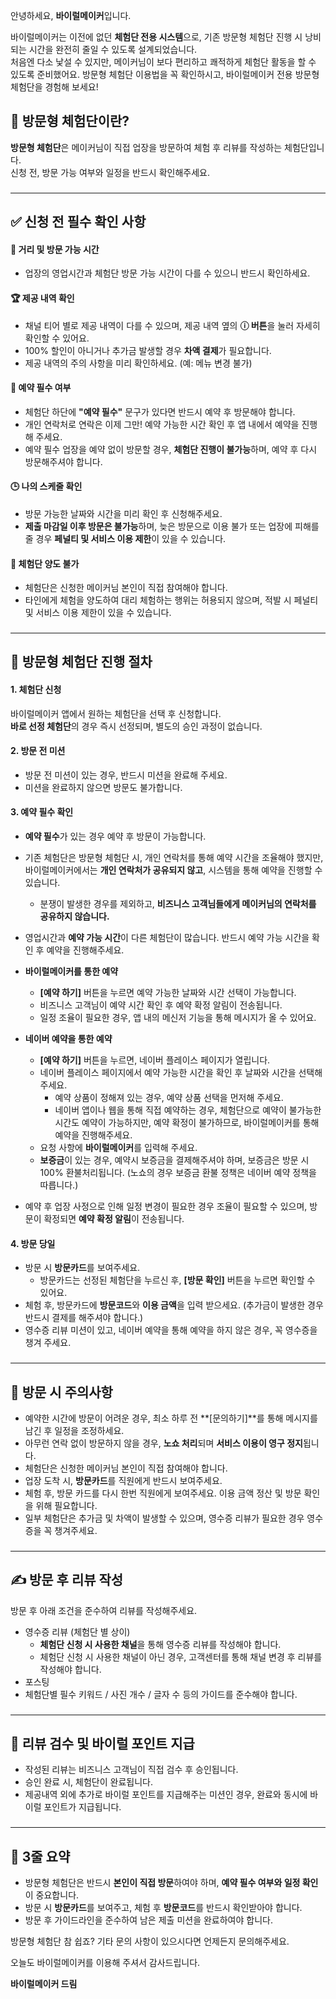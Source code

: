 안녕하세요, **바이럴메이커**입니다.  

바이럴메이커는 이전에 없던 **체험단 전용 시스템**으로, 기존 방문형 체험단 진행 시 낭비되는 시간을 완전히 줄일 수 있도록 설계되었습니다.  
처음엔 다소 낯설 수 있지만, 메이커님이 보다 편리하고 쾌적하게 체험단 활동을 할 수 있도록 준비했어요.
방문형 체험단 이용법을 꼭 확인하시고, 바이럴메이커 전용 방문형 체험단을 경험해 보세요!




## 🤔 방문형 체험단이란?
**방문형 체험단**은 메이커님이 직접 업장을 방문하여 체험 후 리뷰를 작성하는 체험단입니다.  
신청 전, 방문 가능 여부와 일정을 반드시 확인해주세요.

###
---
###


## ✅ 신청 전 필수 확인 사항


#### 📍 거리 및 방문 가능 시간
- 업장의 영업시간과 체험단 방문 가능 시간이 다를 수 있으니 반드시 확인하세요.

#### 🏆 제공 내역 확인 
- 채널 티어 별로 제공 내역이 다를 수 있으며, 제공 내역 옆의 **ⓘ 버튼**을 눌러 자세히 확인할 수 있어요.
- 100% 할인이 아니거나 추가금 발생할 경우 **차액 결제**가 필요합니다.
- 제공 내역의 주의 사항을 미리 확인하세요. (예: 메뉴 변경 불가)




#### 📅 예약 필수 여부
- 체험단 하단에 **"예약 필수"** 문구가 있다면 반드시 예약 후 방문해야 합니다.
- 개인 연락처로 연락은 이제 그만! 예약 가능한 시간 확인 후 앱 내에서 예약을 진행해 주세요.
- 예약 필수 업장을 예약 없이 방문할 경우, **체험단 진행이 불가능**하며, 예약 후 다시 방문해주셔야 합니다.

#### 🕒 나의 스케줄 확인
- 방문 가능한 날짜와 시간을 미리 확인 후 신청해주세요.
- **제출 마감일 이후 방문은 불가능**하며, 늦은 방문으로 이용 불가 또는 업장에 피해를 줄 경우 **페널티 및 서비스 이용 제한**이 있을 수 있습니다.

#### 🚫 체험단 양도 불가
- 체험단은 신청한 메이커님 본인이 직접 참여해야 합니다.  
- 타인에게 체험을 양도하여 대리 체험하는 행위는 허용되지 않으며, 적발 시 페널티 및 서비스 이용 제한이 있을 수 있습니다.
###
---
###

## 🚀 방문형 체험단 진행 절차

#### 1. 체험단 신청
바이럴메이커 앱에서 원하는 체험단을 선택 후 신청합니다.  
**바로 선정 체험단**의 경우 즉시 선정되며, 별도의 승인 과정이 없습니다.

#### 2. 방문 전 미션
- 방문 전 미션이 있는 경우, 반드시 미션을 완료해 주세요.
- 미션을 완료하지 않으면 방문도 불가합니다.

#### 3. 예약 필수 확인
- **예약 필수**가 있는 경우 예약 후 방문이 가능합니다.
- 기존 체험단은 방문형 체험단 시, 개인 연락처를 통해 예약 시간을 조율해야 했지만, 바이럴메이커에서는 **개인 연락처가 공유되지 않고**, 시스템을 통해 예약을 진행할 수 있습니다.
    - 분쟁이 발생한 경우를 제외하고, **비즈니스 고객님들에게 메이커님의 연락처를 공유하지 않습니다.**
- 영업시간과 **예약 가능 시간**이 다른 체험단이 많습니다. 반드시 예약 가능 시간을 확인 후 예약을 진행해주세요.  
- **바이럴메이커를 통한 예약**
    - **\[예약 하기\]** 버튼을 누르면 예약 가능한 날짜와 시간 선택이 가능합니다.
    - 비즈니스 고객님이 예약 시간 확인 후 예약 확정 알림이 전송됩니다.
    - 일정 조율이 필요한 경우, 앱 내의 메신저 기능을 통해 메시지가 올 수 있어요.
- **네이버 예약을 통한 예약**
    - **\[예약 하기\]** 버튼을 누르면, 네이버 플레이스 페이지가 열립니다.
    - 네이버 플레이스 페이지에서 예약 가능한 시간을 확인 후 날짜와 시간을 선택해 주세요.
        - 예약 상품이 정해져 있는 경우, 예약 상품 선택을 먼저해 주세요.
        - 네이버 앱이나 웹을 통해 직접 예약하는 경우, 체험단으로 예약이 불가능한 시간도 예약이 가능하지만, 예약 확정이 불가하므로, 바이럴메이커를 통해 예약을 진행해주세요.
    - 요청 사항에 **바이럴메이커**를 입력해 주세요.
    - **보증금**이 있는 경우, 예약시 보증금을 결제해주셔야 하며, 보증금은 방문 시 100% 환불처리됩니다. (노쇼의 경우 보증금 환불 정책은 네이버 예약 정책을 따릅니다.)

- 예약 후 업장 사정으로 인해 일정 변경이 필요한 경우 조율이 필요할 수 있으며, 방문이 확정되면 **예약 확정 알림**이 전송됩니다.  

#### 4. 방문 당일  
- 방문 시 **방문카드**를 보여주세요.
    - 방문카드는 선정된 체험단을 누르신 후, **\[방문 확인\]** 버튼을 누르면 확인할 수 있어요.
- 체험 후, 방문카드에 **방문코드**와 **이용 금액**을 입력 받으세요. (추가금이 발생한 경우 반드시 결제를 해주셔야 합니다.)
- 영수증 리뷰 미션이 있고, 네이버 예약을 통해 예약을 하지 않은 경우, 꼭 영수증을 챙겨 주세요.

###
---
###

## 🚨 방문 시 주의사항
- 예약한 시간에 방문이 어려운 경우, 최소 하루 전 **\[문의하기\]**를 통해 메시지를 남긴 후 일정을 조정하세요.
- 아무런 연락 없이 방문하지 않을 경우, **노쇼 처리**되며 **서비스 이용이 영구 정지**됩니다.
- 체험단은 신청한 메이커님 본인이 직접 참여해야 합니다.  
- 업장 도착 시, **방문카드**를 직원에게 반드시 보여주세요.
- 체험 후, 방문 카드를 다시 한번 직원에게 보여주세요. 이용 금액 정산 및 방문 확인을 위해 필요합니다.
- 일부 체험단은 추가금 및 차액이 발생할 수 있으며, 영수증 리뷰가 필요한 경우 영수증을 꼭 챙겨주세요.

###
---
###

## ✍ 방문 후 리뷰 작성
방문 후 아래 조건을 준수하여 리뷰를 작성해주세요.
- 영수증 리뷰 (체험단 별 상이)
   - **체험단 신청 시 사용한 채널**을 통해 영수증 리뷰를 작성해야 합니다.
   - 체험단 신청 시 사용한 채널이 아닌 경우, 고객센터를 통해 채널 변경 후 리뷰를 작성해야 합니다.
- 포스팅
- 체험단별 필수 키워드 / 사진 개수 / 글자 수 등의 가이드를 준수해야 합니다.

###
---
###

## 🔎 리뷰 검수 및 바이럴 포인트 지급
- 작성된 리뷰는 비즈니스 고객님이 직접 검수 후 승인됩니다.
- 승인 완료 시, 체험단이 완료됩니다.
- 제공내역 외에 추가로 바이럴 포인트를 지급해주는 미션인 경우, 완료와 동시에 바이럴 포인트가 지급됩니다.

###
---
###

## 💬 3줄 요약
- 방문형 체험단은 반드시 **본인이 직접 방문**하여야 하며, **예약 필수 여부와 일정 확인**이 중요합니다. 
- 방문 시 **방문카드**를 보여주고, 체험 후 **방문코드**를 반드시 확인받아야 합니다.  
- 방문 후 가이드라인을 준수하여 남은 제출 미션을 완료하여야 합니다.

방문형 체험단 참 쉽죠? 기타 문의 사항이 있으시다면 언제든지 문의해주세요.

오늘도 바이럴메이커를 이용해 주셔서 감사드립니다.


**바이럴메이커 드림**
